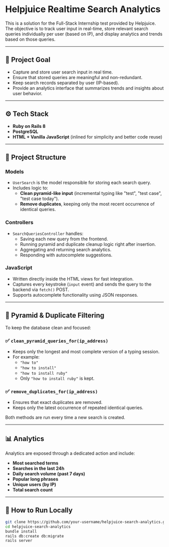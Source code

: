 # Helpjuice Realtime Search Analytics

This is a solution for the Full-Stack Internship test provided by Helpjuice. The objective is to track user input in real-time, store relevant search queries individually per user (based on IP), and display analytics and trends based on those queries.

---

## 🧠 Project Goal

- Capture and store user search input in real time.
- Ensure that stored queries are meaningful and non-redundant.
- Keep search records separated by user (IP-based).
- Provide an analytics interface that summarizes trends and insights about user behavior.

---

## ⚙️ Tech Stack

- **Ruby on Rails 8**
- **PostgreSQL**
- **HTML + Vanilla JavaScript** (inlined for simplicity and better code reuse)

---

## 📁 Project Structure

### Models

- `UserSearch` is the model responsible for storing each search query.
- Includes logic to:
  - **Clean pyramid-like input** (incremental typing like "test", "test case", "test case today").
  - **Remove duplicates**, keeping only the most recent occurrence of identical queries.

### Controllers

- `SearchQueriesController` handles:
  - Saving each new query from the frontend.
  - Running pyramid and duplicate cleanup logic right after insertion.
  - Aggregating and returning search analytics.
  - Responding with autocomplete suggestions.

### JavaScript

- Written directly inside the HTML views for fast integration.
- Captures every keystroke (`input` event) and sends the query to the backend via `fetch()` POST.
- Supports autocomplete functionality using JSON responses.

---

## 🧹 Pyramid & Duplicate Filtering

To keep the database clean and focused:

### ✅ `clean_pyramid_queries_for(ip_address)`

- Keeps only the longest and most complete version of a typing session.
- For example:
  - `"how to"`
  - `"how to install"`
  - `"how to install ruby"`
  - Only `"how to install ruby"` is kept.

### ✅ `remove_duplicates_for(ip_address)`

- Ensures that exact duplicates are removed.
- Keeps only the latest occurrence of repeated identical queries.

Both methods are run every time a new search is created.

---

## 📊 Analytics

Analytics are exposed through a dedicated action and include:

- **Most searched terms**
- **Searches in the last 24h**
- **Daily search volume (past 7 days)**
- **Popular long phrases**
- **Unique users (by IP)**
- **Total search count**

---

## 🚀 How to Run Locally

```bash
git clone https://github.com/your-username/helpjuice-search-analytics.git
cd helpjuice-search-analytics
bundle install
rails db:create db:migrate
rails server
